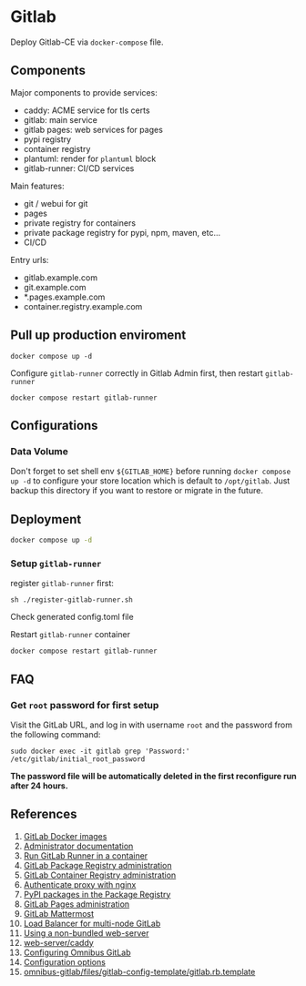 # Gitlab

Deploy Gitlab-CE via `docker-compose` file.

## Components

Major components to provide services:

- caddy: ACME service for tls certs
- gitlab: main service
- gitlab pages: web services for pages
- pypi registry
- container registry
- plantuml: render for `plantuml` block
- gitlab-runner: CI/CD services

Main features:

- git / webui for git
- pages
- private registry for containers
- private package registry for pypi, npm, maven, etc...
- CI/CD

Entry urls:

- gitlab.example.com
- git.example.com
- \*.pages.example.com
- container.registry.example.com

## Pull up production enviroment

```
docker compose up -d
```

Configure `gitlab-runner` correctly in Gitlab Admin first, then restart `gitlab-runner`

```
docker compose restart gitlab-runner
```

## Configurations

### Data Volume

Don't forget to set shell env `${GITLAB_HOME}` before running `docker compose up -d` to configure your store location which is default to `/opt/gitlab`. Just backup this directory if you want to restore or migrate in the future.

## Deployment

```sh
docker compose up -d
```

### Setup `gitlab-runner`

register `gitlab-runner` first:

```shell
sh ./register-gitlab-runner.sh
```

Check generated config.toml file

Restart `gitlab-runner` container

```shell
docker compose restart gitlab-runner
```

## FAQ

### Get `root` password for first setup

Visit the GitLab URL, and log in with username `root` and the password from the following command:

```shell
sudo docker exec -it gitlab grep 'Password:' /etc/gitlab/initial_root_password
```

**The password file will be automatically deleted in the first reconfigure run after 24 hours.**

## References

1. [GitLab Docker images](https://docs.gitlab.com/ee/install/docker.html)
2. [Administrator documentation](https://docs.gitlab.com/ee/administration)
3. [Run GitLab Runner in a container](https://docs.gitlab.com/runner/install/docker.html)
4. [GitLab Package Registry administration](https://docs.gitlab.com/ee/administration/packages/index.html)
5. [GitLab Container Registry administration](https://docs.gitlab.com/ee/administration/packages/container_registry.html)
6. [Authenticate proxy with nginx](https://docs.docker.com/registry/recipes/nginx/)
7. [PyPI packages in the Package Registry](https://docs.gitlab.com/ee/user/packages/pypi_repository/index.html)
8. [GitLab Pages administration](https://docs.gitlab.com/ee/administration/pages)
9. [GitLab Mattermost](https://docs.gitlab.com/ee/integration/mattermost/)
10. [Load Balancer for multi-node GitLab](https://docs.gitlab.com/ee/administration/load_balancer.html)
11. [Using a non-bundled web-server](https://docs.gitlab.com/omnibus/settings/nginx.html#using-a-non-bundled-web-server)
12. [web-server/caddy](https://gitlab.com/gitlab-org/gitlab-recipes/-/tree/master/web-server/caddy)
13. [Configuring Omnibus GitLab](https://docs.gitlab.com/omnibus/settings/)
14. [Configuration options](https://docs.gitlab.com/omnibus/settings/configuration.html)
15. [omnibus-gitlab/files/gitlab-config-template/gitlab.rb.template](https://gitlab.com/gitlab-org/omnibus-gitlab/blob/master/files/gitlab-config-template/gitlab.rb.template)
